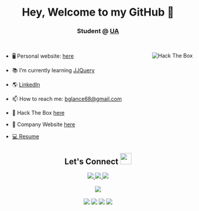 <h1 align="center"> Hey, Welcome to my GitHub 👋</h1>
<h3 align="center">Student @ <a href="https://www.uakron.edu/" target="_blank">UA</a></h3>


<!--
**BrendanGlancy/BrendanGlancy** is a ✨ _special_ ✨ repository because its `README.md` (this file) appears on your GitHub profile. -->

<br>
<p align="left" margin-top="10px">
  <img  src="http://www.hackthebox.eu/badge/image/414640" alt="Hack The Box" width="auto" align="right">
</p>
 <p align="left">

- 🖥 Personal website: <a href="https://brendanglancy.software/" target="_blank">here</a> <br>

- 📚 I’m currently learning <a href="https://jjquery.io/">JJQuery</a> <br>

- 🌎 <a href="https://www.linkedin.com/in/brendan-glancy/" target="-blank">LinkedIn</a> <br>

- 📫 How to reach me: bglance68@gmail.com <br>

- 🦠 Hack The Box <a href="https://www.hackthebox.eu/profile/414640" target="-blank">here</a>
  
- 📌 Company Website <a href="https://ovsknife.com/home" target="_blank">here</a>

- <a href="https://brendanglancy.github.io/Resume/" target="_blank"> 💻 Resume</a>
  
 <h2 align="center"> Let's Connect <img src="https://media.giphy.com/media/jOz35yxbuhvVQDKrce/giphy.gif" height="30px" width="30px"></h2>

<div align="center">
  <a href="https://www.linkedin.com/in/brendan-glancy/">
    <img src="https://img.shields.io/badge/LinkedIn-0077B5?style=for-the-badge&logo=linkedin&logoColor=white">
  </a>
  <a href="mailto:bglance68@gmail.com">
    <img src="https://img.shields.io/badge/Gmail-D14836?style=for-the-badge&logo=gmail&logoColor=white">
  </a>
  <a href="https://www.instagram.com/brendanglance/">
    <img src="https://img.shields.io/badge/Instagram-E4405F?style=for-the-badge&logo=instagram&logoColor=white">
  </a>
  <br><br>
  <img src="https://leetcard.jacoblin.cool/brendanglancy?theme=light,unicorn">
  <br><br>
</div>

<div align="center">
  <img src="https://img.shields.io/badge/PRs-welcome-brightgreen.svg?style=flat&logo=github">
  <img src="https://badges.frapsoft.com/os/v2/open-source.svg?v=103">
  <img src="https://wakatime.com/badge/user/d875201e-376f-4e46-9897-9915c6c9fce3.svg">
  <img src="https://visitor-badge.laobi.icu/badge?page_id=brendanglancy">
</div>


